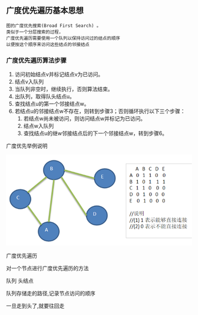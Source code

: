## 广度优先遍历基本思想
```
图的广度优先搜索(Broad First Search) 。
类似于一个分层搜索的过程，
广度优先遍历需要使用一个队列以保持访问过的结点的顺序
以便按这个顺序来访问这些结点的邻接结点
```
### 广度优先遍历算法步骤
1. 访问初始结点v并标记结点v为已访问。
1. 结点v入队列
1. 当队列非空时，继续执行，否则算法结束。
1. 出队列，取得队头结点u。
1. 查找结点u的第一个邻接结点w。
1. 若结点u的邻接结点w不存在，则转到步骤3；否则循环执行以下三个步骤：
    1. 若结点w尚未被访问，则访问结点w并标记为已访问。 
    1. 结点w入队列 
    1. 查找结点u的继w邻接结点后的下一个邻接结点w，转到步骤6。


广度优先举例说明




![img](../img/QQ截图20210304092325.png)





广度优先遍历

对一个节点进行广度优先遍历的方法

队列 头结点

队列存储走的路径,记录节点访问的顺序

一旦走到头了,就要往回走

